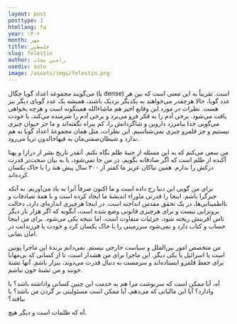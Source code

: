 ```yaml
---
layout: post
posttype: 1
htmllang: fa
year: ۱۴۰۲
month: مهر
title: فلسطین
slug: felestin
author: رامین مجاب
usediv: auto
image: /assets/imgs/felestin.png
---
```


می‌گویند مجموعه اعداد گویا چگال (یا dense) است. تقریباً به این معنی است که بین هر عدد گویا، حالا هرچقدر می‌خواهند به یکدیگر نزدیک باشند، همیشه یک عدد گویای دیگر نیز هست. نظرات در مورد این وقایع اخیر هم ماشاءالله همینگونه است و هرچه بخواهی یافت می‌شود. برخی آدم را به فکر فرو می‌برد و برخی آدم را شرمنده می‌کند، با خودت می‌گویی خدا بیامرزد داروین و شاگردانش را، کم بیراه نگفته‌اند و ما جز حیوان چیزی نیستیم و جز قلمرو چیزی نمی‌شناسیم. این نظرات، مثل همان مجموعهٔ اعداد گویا ته هم ندارد و شیطان‌صفتی‌مان به فیها‌خالدونِ ثریا می‌رود. 

من سعی می‌کنم که به این مسئله از جنبهٔ ظلم نگاه نکنم. آنقدر تاریخ بشر از درازا و پهنا آکنده از ظلم است که اگر صادقانه بگویم، در من جا نمی‌شود، یا به بیان سخت‌تر قدرت درکش را ندارم. همین نیاکان عزیز ما کمتر از ۳۰۰ سال پیش هند را با خاک یکسان کرده‌اند. 

برای من گویی این دنیا رخ داده است و ما اکنون صرفاً آنرا به یاد می‌آوریم. نه آنکه جبرگرا باشم. اینجا را قدرتی ماوراء اندیشهٔ ما ایجاد کرده است و با همهٔ تصادفات و نااطمینانی‌ها، در یک تحقق مقدس انداخته است. در اینجا هرچیزی اندازه‌ای دارد، دخالت برونزایی نیست و برای هرچیزی قانونی وضع شده است، آنگونه که اگر هزار بار دیگر تاس آفرینش ریخته شود، جزئيات متفاوت است، اما نتیجه یکی می‌شود. برای من اینجا حساب و کتاب دارد و نمی‌شود سرزمینی را با خاک یکسان کرد و خودت یا فرزندانت در امان بمانی.

من متخصص امور بین‌الملل و سیاست خارجی نیستم. نمی‌دانم برندهٔ این ماجرا پوتین است یا اسرائیل یا یکی دیگر. این ماجرا برای من هشدار است، تا از کسانی که  بی‌مهابا برای حفظ قلمرو ایستاده‌اند و سرمست به دنبال قدرت می‌دوند، بیزار باشم. آنها تشنهٔ خونند و من تشنهٔ خون نباشم. 

آه، آیا ممکن است که سرنوشت مرا هم به خدمت این چنین کسانی واداشته باشد؟ یا وادارد؟ آیا این مالیاتی که می‌دهم، آیا ممکن است مسئولیتی بر گردن من باشد؟ یا بیافتد؟

آه که ظلمات است و دیگر هیچ.





